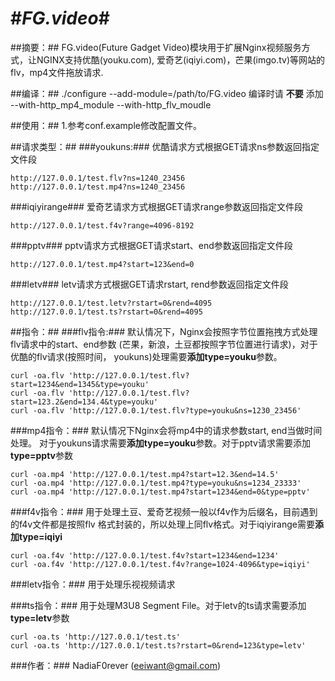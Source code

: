 #*FG.video*#
=====================================
##摘要：##
FG.video(Future Gadget Video)模块用于扩展Nginx视频服务方式，让NGINX支持优酷(youku.com), 
爱奇艺(iqiyi.com)，芒果(imgo.tv)等网站的flv，mp4文件拖放请求.

##编译：##
./configure --add-module=/path/to/FG.video
编译时请 **不要** 添加 --with-http_mp4_module --with-http_flv_moudle

##使用：##
1.参考conf.example修改配置文件。

##请求类型：##
###youkuns:###
优酷请求方式根据GET请求ns参数返回指定文件段

	http://127.0.0.1/test.flv?ns=1240_23456
	http://127.0.0.1/test.mp4?ns=1240_23456

###iqiyirange###
爱奇艺请求方式根据GET请求range参数返回指定文件段

	http://127.0.0.1/test.f4v?range=4096-8192

###pptv###
pptv请求方式根据GET请求start、end参数返回指定文件段

	http://127.0.0.1/test.mp4?start=123&end=0

###letv###
letv请求方式根据GET请求rstart, rend参数返回指定文件段
	
	http://127.0.0.1/test.letv?rstart=0&rend=4095
	http://127.0.0.1/test.ts?rstart=0&rend=4095

##指令：##
###flv指令:###
默认情况下，Nginx会按照字节位置拖拽方式处理flv请求中的start、end参数
(芒果，新浪，土豆都按照字节位置进行请求)，对于优酷的flv请求(按照时间，
youkuns)处理需要**添加type=youku**参数。

	curl -oa.flv 'http://127.0.0.1/test.flv?start=1234&end=1345&type=youku'
	curl -oa.flv 'http://127.0.0.1/test.flv?start=123.2&end=134.4&type=youku'
	curl -oa.flv 'http://127.0.0.1/test.flv?type=youku&ns=1230_23456'

###mp4指令：###
默认情况下Nginx会将mp4中的请求参数start, end当做时间处理。
对于youkuns请求需要**添加type=youku**参数。对于pptv请求需要添加**type=pptv**参数

	curl -oa.mp4 'http://127.0.0.1/test.mp4?start=12.3&end=14.5'
	curl -oa.mp4 'http://127.0.0.1/test.mp4?type=youku&ns=1234_23333'
	curl -oa.mp4 'http://127.0.0.1/test.mp4?start=1234&end=0&type=pptv'

###f4v指令：###
用于处理土豆、爱奇艺视频一般以f4v作为后缀名，目前遇到的f4v文件都是按照flv
格式封装的，所以处理上同flv格式。对于iqiyirange需要**添加type=iqiyi**

	curl -oa.f4v 'http://127.0.0.1/test.f4v?start=1234&end=1234'
	curl -oa.f4v 'http://127.0.0.1/test.f4v?range=1024-4096&type=iqiyi'

###letv指令：###
用于处理乐视视频请求

###ts指令：###
用于处理M3U8 Segment File。对于letv的ts请求需要添加**type=letv**参数

	curl -oa.ts 'http://127.0.0.1/test.ts'
	curl -oa.ts 'http://127.0.0.1/test.ts?rstart=0&rend=123&type=letv'

###作者：###
NadiaF0rever	(eeiwant@gmail.com)
